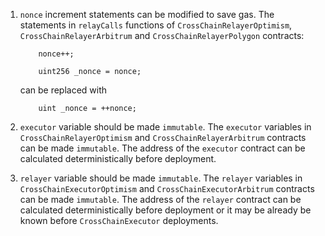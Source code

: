  1. `nonce` increment statements can be modified to save gas.
    The statements in `relayCalls` functions of `CrossChainRelayerOptimism`, `CrossChainRelayerArbitrum` and `CrossChainRelayerPolygon` contracts:
    ```solidity
        nonce++;
    
        uint256 _nonce = nonce;
    ```
    can be replaced with
    ```solidity
        uint _nonce = ++nonce;
    ```

 2. `executor` variable should be made `immutable`.
 The `executor` variables in `CrossChainRelayerOptimism` and `CrossChainRelayerArbitrum` contracts can be made `immutable`. The address of the `executor` contract can be calculated deterministically before deployment.

 3.  `relayer` variable should be made `immutable`.
 The `relayer` variables in `CrossChainExecutorOptimism` and `CrossChainExecutorArbitrum` contracts can be made `immutable`. The address of the `relayer` contract can be calculated deterministically before deployment or it may be already be known before `CrossChainExecutor` deployments.